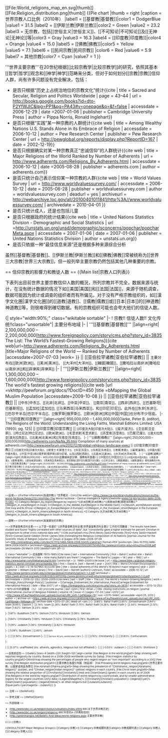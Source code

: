 [[File:World_religions_map_en.svg|thumb]]  
[[File:Religion_distribution.png|thumb]]
{{Pie chart
|thumb = right
|caption = 世界宗教人口比例（2010年）
|label1 = [[基督教|基督教]]|color1 = DodgerBlue 
|value1 = 31.5
|label2 = [[伊斯兰教|伊斯兰教]]|color2 = Green
|value2 = 23.2
|label3 = 无宗教，包括[[世俗主义|世俗主义]]、[[不可知论|不可知论]]及[[无神论|无神论]]等|color3 = Gray 
|value3 = 16.3
|label4 = [[印度教|印度教]]|color4 = Orange
|value4 = 15.0
|label5 = [[佛教|佛教]]|color5 = Yellow  
|value5 = 7.1 
|label6 = [[民间宗教|民间宗教]] |color6 = Red 
|value6 = 5.9
|label7 = 其他宗教|color7 = Cyan 
|value7 = 1
}}

'''世界主要宗教'''在20世纪根据[[比较宗教学|比较宗教学]]的研究，依照其基本[[哲学|哲学]]观念和[[神学|神学]]范畴来分类，但对于如何划分[[宗教|宗教]]信仰人群，尚有许多问题没有完全解决，包括：

* 是否只根据“历史上占统治地位的宗教文化”统计<ref>{{cite 
| title = Sacred and Secular, Religion and Politics Worldwide 
| page = 43–44 
| url = http://books.google.com/books?id=dto-P2YfWJIC&lpg=PP1&pg=PA43#v=onepage&q=&f=false 
| accessdate = 2006-12-29 
| date =2007-01-06 
| publisher = Cambridge University Press 
| author = Pippa Norris, Ronald Inglehart}}</ref>
* 是否只根据“实践”某一种宗教的人群统计<ref>{{cite web 
| title = Among Wealthy Nations U.S. Stands Alone in its Embrace of Religion 
| accessdate = 2006-10-12 
| author = Pew Research Center 
| publisher = Pew Research Center 
| url = http://pewglobal.org/reports/display.php?ReportID=167 
| date = 2002-12-19}}</ref>
* 是否只根据确实对某一种宗教真正“忠诚信仰”的人群统计<ref>{{cite web 
| title = Major Religions of the World Ranked by Number of Adherents 
| url = http://www.adherents.com/Religions_By_Adherents.html 
| accessdate = 2006-10-12 
| date =2005-08-28 
| publisher = adherents.com 
| author = adherents.com}}</ref> 
* 是否只统计自己表示信仰某一种宗教的人群<ref>{{cite web 
| title = World Values Survey 
| url = http://www.worldvaluessurvey.com/ 
| accessdate = 2006-10-12 
| date = 2005-06-28 
| publisher = worldvaluessurvey.com 
| author = worldvaluessurvey.com 
| deadurl = yes 
| archiveurl = http://webarchive.loc.gov/all/20100401011841/http%3A//www.worldvaluessurvey.com/ 
| archivedate = 2010-04-01 
}}</ref>
* 是否只统计成人，还是也包括儿童
* 是否只根据政府的统计结果<ref>{{cite web 
| title = United Nations Statistics Division - Demographic and Social Statistics 
| url =http://unstats.un.org/unsd/demographic/sconcerns/popchar/popcharMeta.aspx 
| accessdate = 2007-01-06 
| date = 2007-01-06 
| publisher = United Nations Statistics Division 
| author = unstats.un.org}}</ref>
* 是否只依据一种“最佳信息来源”还是根据多种来源综合分析

虽然[[基督教|基督教]]、[[伊斯兰教|伊斯兰教]]和[[佛教|佛教]]常被统称为[[世界三大宗教|世界三大宗教]]，但一般列举主要宗教仍然包括其他几种重要的宗教。

== 信仰宗教的影響力和教徒人数 ==
{{Main list|宗教人口列表}}

下表列出目前世界主要宗教信仰人数的概況，所列宗教并不完全，数据来源与统计，在没有统计数据的情况下如[[美国|美国]]和[[法国|法国]]，来源于随机调查，数据可能因为统计或调查的组织者而有所偏见。对于没有严格宗教组织的，如[[漢字文化圈|漢字文化圈]]的[[道教|道教]]、[[儒教|儒教]]或[[日本|日本]]的[[神道教|神道教]]等，则很难得到確切数据。有的宗教组织可能也会夸大他们的信徒人数。

{| style="width:90%;" class="wikitable sortable"
|-
! 宗教!! 信徒人数!! 文化传统!!class="unsortable"| 主要分布地域
|-
| '''[[基督教|基督教]]''' ||align=right| 2,100,000,000 – 2,200,000,000<ref>[http://www.foreignpolicy.com/story/cms.php?story_id=3835 The List: The World’s Fastest-Growing Religions]</ref><ref>{{cite web|url=http://www.adherents.com/Religions_By_Adherents.html |title=Major Religions of the World — Ranked by Number of Adherents |accessdate=2007-07-03 |work= }}</ref> || [[亚伯拉罕诸教|亚伯拉罕诸教]] || <small>主要分布在[[欧洲|欧洲]]、[[美洲|美洲]]、 [[大洋州|大洋州]]、[[韓國|韓國]]、[[撒哈拉以南非洲|撒哈拉以南非洲]]和[[菲律宾|菲律宾]]</small>
|-
| '''[[伊斯兰教|伊斯兰教]]''' ||align=right| 1,300,000,000 – 1,600,000,000<ref>[http://www.foreignpolicy.com/story/cms.php?story_id=3835 The world's fastest growing religions]</ref><ref>{{cite web |url =vkhttp://pewforum.org/docs/?DocID=450 |title =bMapping the Global Muslim Population |accessdate=2009-10-08 }}</ref> || [[亚伯拉罕诸教|亚伯拉罕诸教]] || <small>[[中东|中东]]、[[北非|北非]]、[[中亚|中亚]]、 [[南亚|南亚]]、[[西非|西非]]、[[巴基斯坦|巴基斯坦]]、[[孟加拉|孟加拉]], [[马来西亚|马来西亚]]，和[[印尼|印尼]]。此外在[[东非|东非]]、[[巴尔干半岛|巴尔干半岛]]、[[俄罗斯|俄罗斯]]、[[欧洲|欧洲]]和[[中国|中国]]也分布不少信徒。
|-
| '''[[印度教|印度教]]''' ||align=right| 950,000,000 – 1,400,000,000<ref>[Clarke, Peter B. (editor), The Religions of the World: Understanding the Living Faiths, Marshall Editions Limited: USA (1993); pg. 125]</ref> || [[印度宗教|印度宗教]] ||  <small>[[印度次大陆|印度次大陆]]、[[斐济|斐济]]、[[圭亚那|圭亚那]]、[[特立尼达|特立尼达]]、[[欧洲|欧洲]]、[[毛里求斯|毛里求斯]]、 [[苏里南|苏里南]]、[[巴厘|巴厘]]、[[澳大拉西亚|澳大拉西亚]]、[[北美洲|北美洲]]和[[东南亚|东南亚]]。
|-
| '''[[佛教|佛教]]''' ||align=right| 250,000,000 – 500,000,000<ref>[http://adherents.com/Na/Na_95.html  Compilation of many sources at adherents.com]</ref><ref>http://www.pewforum.org/2012/12/18/global-religious-landscape-exec/</ref> || [[印度宗教|印度宗教]] ||   <small>[[印度次大陆|印度次大陆]]、[[斯里兰卡|斯里兰卡]]、[[东亚|东亚]]、[[东南亚|东南亚]]、[[港澳|港澳]]、[[臺灣|臺灣]]、[[中國大陸|中國大陸]]、[[中亚|中亚]]和[[俄罗斯|俄罗斯]]部分区域，以及[[西欧|西欧]]、[[北美洲|北美洲]]、[[大洋洲|大洋洲]]等。
|-
| '''[[道教|道教]]''' ||align=right| 約為30,000,000 - 400,000,000(此數據與部分佛、儒教有所重疊) ||  [[中国文化|中国文化]] ||  <small>[[中国大陸|中国大陸]]、[[港澳|港澳]]、[[臺灣|臺灣]]、[[新加坡|新加坡]]、[[馬來西亞|馬來西亞]]，甚至整個[[漢字文化圈|漢字文化圈]]（[[日本|日本]]、[[韓國|韓國]]、[[越南|越南]]）都有道教的分布。
|-
| '''[[锡克教|锡克教]]''' ||align=right| 20,000,000 - 30,000,000<ref>[http://adherents.com/Na/Na_607.html  Compilation of many sources at adherents.com]</ref> || [[印度宗教|印度宗教]] ||  <small>[[印度次大陆|印度次大陆]]、[[澳大拉西亚|澳大拉西亚]]、 [[北美洲|北美洲]]、[[东南亚|东南亚]]、[[英国|英国]]和[[西欧|西欧]]。
|-
| '''[[犹太教|犹太教]]''' ||align=right| 12,000,000 – 18,000,000<ref name="adherents.com">[http://adherents.com/Na/Na_409.html Compilation of many sources at adherents.com]</ref> || [[亚伯拉罕诸教|亚伯拉罕诸教]] || <small>[[以色列|以色列]]和[[犹太人|犹太人]]聚居区（主要在[[北美洲|北美洲]]和[[欧洲|欧洲]]）。 
|-
| '''[[巴哈伊信仰|巴哈伊信仰]]''' ||align=right| 7,600,000<ref name="ARDA05">{{cite web| title = World Religions (2005) | work = QuickLists > The World > Religions | publisher = The [[Association_of_Religion_Data_Archives|Association of Religion Data Archives]] | date = 2005| url =http://www.thearda.com/QuickLists/QuickList_125.asp | format = | doi = | accessdate = 2009-07-04}}</ref> – 7,900,000<ref>{{cite web  | title = World: People: Religions  | work = [[CIA_World_Factbook|CIA World Factbook]]  | publisher = [[Central_Intelligence_Agency|Central Intelligence Agency]]  | date = 2007  | url = https://www.cia.gov/library/publications/the-world-factbook/geos/xx.html#people   | format =   | doi =    |ISSN = 1553-8133  | accessdate =  2009-09-06}}</ref> ||  ||  <small>分布在全世界<ref name="britannica_stats">{{cite book |chapter=Worldwide Adherents of All Religions by Six Continental Areas, Mid-2002 |title = Encyclopædia Britannica |author= Encyclopædia Britannica |publisher = Encyclopædia Britannica |year = 2002 }}</ref><ref>{{cite book |first = Denis |last = MacEoin |chapter = Baha'i Faith |editor=Hinnells, John R. |title=The New Penguin Handbook of Living Religions: Second Edition|publisher=[[Penguin_books|Penguin]] |year=2000 |isbn=0140514805 }}</ref> 但60%信徒主要分布在[[印度|印度]]、[[美国|美国]]、[[越南|越南]]、 [[肯尼亚|肯尼亚]]、[[民主刚果|民主刚果]]、[[菲律宾|菲律宾]]、[[赞比亚|赞比亚]]、[[南非|南非]]、[[伊朗|伊朗]]和[[玻利维亚|玻利维亚]]<ref name="WCE-05">{{cite web| title = Most Baha'i Nations (2005) | work = QuickLists > Compare Nations > Religions > | publisher = The [[Association_of_Religion_Data_Archives|Association of Religion Data Archives]] | year = 2005 | url = http://www.thearda.com/QuickLists/QuickList_40.asp | format = | doi = | accessdate = 2009-07-04 }}</ref>
|-
| '''[[耆那教|耆那教]]''' ||align=right|  6,000,000 – 12,000,000{{NoteTag|统计数据不准确，从六百万到一千二百万，因为在某些地区认为耆那教是印度教的一个分支，有的耆那教徒同时也是印度教徒，所以在普查时申报的不准确，由于1981年广告鼓励耆那教徒去申报，统计数达到三千一百九十万，2001年印度普查只是八百四十万。}} || [[印度宗教|印度宗教]] ||  <small>[[印度|印度]]和[[东非|东非]]
|-
| '''[[儒教|儒教]]''' ||align=right| 不详 ||  [[中国文化|中国文化]] ||  <small>[[中国大陸|中国大陸]]、[[臺灣|臺灣]]以及整個東亞地區都受到儒家思想的巨大影響
|-
| '''[[神道教|神道教]]'''  ||align=right| 不詳  || [[日本文化|日本文化]] ||  <small>[[日本|日本]]
|-
| '''[[高台教|高台教]]'''  ||align=right| 5,000,000 || [[越南文化|越南文化]] ||  <small>[[越南|越南]]
|-
| '''[[天道教|天道教]]''' ||align=right| 3,000,000<ref>根据''The A to Z of New Religious Movements'' by George D. Chryssides. ISBN 0-8108-5588-7，这是1999年朝鲜自己申报的人数，韩国自己申报的人数非常少。</ref> || [[朝鲜文化|朝鲜文化]] ||   <small>[[朝鲜半岛|朝鲜半岛]]
|-
| '''[[一貫道|一貫道]]''' ||align=right| 1,000,000 ||  天命道統 ||  <small>[[臺灣|臺灣]]
|-
| '''[[非洲传统宗教|非洲传统宗教]]''' ||align=right|  几百万<ref name="varies"/> || [[民间宗教|民间宗教]]||  <small> [[非洲|非洲]]
|-
| '''[[美洲传统宗教|美洲传统宗教]]''' ||align=right|  几百万<ref name="varies"/> || [[民间宗教|民间宗教]]||  <small> [[美洲|美洲]]
|-
| '''其他民间宗教信仰''' ||align=right|  几百万<ref name="varies"/> || [[民间宗教|民间宗教]] ||  <small>[[印度|印度]]、[[亚洲|亚洲]]
|-
| '''没有宗教信仰'''，包括[[无神论|无神论]]者，[[不可知论|不可知论]]者和[[世俗主義|世俗主義]]者 ||align=right| 1,100,000,000<ref name="varies"/> || ||  
|}

==區域==
{{Further information|各國宗教}}
*世界概況 - CIA<ref>{{Cite web|url=https://www.cia.gov/library/publications/resources/the-world-factbook/fields/2122.html|title=The World Factbook – Central Intelligence Agency|website=www.cia.gov|access-date=2016-11-08}}</ref>
*[[:Category:Religion_by_region|Religion by region]]
*[[非洲宗教|非洲宗教]]
*[[南極洲宗教|南極洲宗教]]
*[[Religion_in_Asia|Religion in Asia]]
**[[Religion_in_the_Middle_East|Religion in the Middle East]]
**[[Muslim_world|Muslim world]] (SW Asia and N Africa)
*[[Religion_in_Europe|Religion in Europe]]
**[[Religion_in_the_European_Union|Religion in the European Union]]
*[[Religion_in_North_America|Religion in North America]]
*[[:Category:大洋洲宗教|大洋洲宗教]]
*[[Religion_in_South_America|Religion in South America]]

==趨勢==
{{Further information|发展最快的宗教}}

===世界基督教百科全書===
以下是一些基於''[[世界基督教百科全書|世界基督教百科全書]]''工作的可用數據：<ref>The results have been studied and found "highly correlated with other sources of data", but "consistently gave a higher estimate for percent Christian in comparison to other cross-national data sets." {{Cite journal|last=Hsu |first=Becky |last2=Reynolds |first2=Amy |last3=Hackett |first3=Conrad |last4=Gibbon |first4=James |title=Estimating the Religious Composition of All Nations |journal=Journal for the Scientific Study of Religion |volume=47 |issue=4 |pages=678 |date=2008-07-09 |url=http://onlinelibrary.wiley.com/doi/10.1111/j.1468-5906.2008.00435.x/abstract |format=PDF |postscript= |doi=10.1111/j.1468-5906.2008.00435.x |archiveurl=https://web.archive.org/web/20100326175049/http://www.princeton.edu/~bhsu/Hsu2008.pdf |archivedate=26 March 2010 |deadurl=yes |df= }}</ref>

{| class="wikitable"
|+ 成長趨勢
!1970–1985<ref name="whoare">{{Cite news | last = International Community | first = Bahá'í | author-link = Bahá'í International Community | title = How many Bahá'ís are there? | magazine = The Bahá'ís | pages = 14 | year = 1992 | url = http://www.bahai.com/thebahais/pg14.htm | postscript = <!--None--> }}.</ref>
!1990–2000<ref name="worldchristianencyclopedia">{{cite book | url = http://www.bible.ca/global-religion-statistics-world-christian-encyclopedia.htm | first = David A. |last = Barrett | year = 2001 | title = World Christian Encyclopedia | pages = 4 | isbn = 0-19-507963-9}}</ref><ref>{{cite web | title = Global adherents of the World's 19 distinct major religions| year = 2001 |publisher = William Carey Library | first = David |last = Barrett |author2=Johnson, Todd | accessdate = 2006-10-12 | url =http://www.gordonconwell.edu/ockenga/globalchristianity/gd/wct-1-2.pdf |archiveurl = https://web.archive.org/web/20080228224811/http://www.gordonconwell.edu/ockenga/globalchristianity/gd/wct-1-2.pdf |archivedate = 2008-02-28}}</ref>
!2000–2005<ref>{{cite news | last = Staff | title = The List: The World's Fastest-Growing Religions | work = [[Foreign_Policy|Foreign Policy]] | publisher = [[Carnegie_Endowment_for_International_Peace|Carnegie Endowment for International Peace]] | date = May 2007 | url = https://foreignpolicy.com/story/cms.php?story_id=3835 | accessdate = 2013-12-25}}</ref>
! 1970–2010的變動量 （%） (40 yrs)<ref name="Grim">{{cite journal | last =Grim | first =Brian J | title =Rising restrictions on religion | journal =International Journal of Religious Freedom | volume =5 | issue =1 | pages =17–33 | year =2012 | url =http://www.iirf.eu/fileadmin/user_upload/Journal/IJRF_Vol5-1.pdf#page=19 | issn =2070-5484 | accessdate =April 25, 2013 | author = | archive-url =https://web.archive.org/web/20130728185506/http://www.iirf.eu/fileadmin/user_upload/Journal/IJRF_Vol5-1.pdf#page=19#page=19 | archive-date =2013-07-28 | dead-url =yes }}</ref>
|-
|3.65%: Bahá'í Faith
|2.65%: Zoroastrianism
|1.84%: Islam
|9.85%: Daoism
|-
|2.74%: Islam
|2.28%: Bahá'í Faith
|1.70%: Bahá'í Faith
|4.26%: Bahá'í Faith
|-
|2.34%: Hinduism
|2.13%: Islam
|1.62%: Sikhism
|4.23%: Islam

|-
|1.67%: Buddhism
|1.87%: Sikhism
|1.57%: Hinduism
|3.08%: Sikhism

|-
|1.64%: Christianity
|1.69%: Hinduism
|1.32%: Christianity
|2.76%: Buddhism

|-
|1.09%: Judaism
|1.36%: Christianity
|
|2.62%: Hinduism

|-
|
|1.09%: Buddhism
|
|2.60%: Jainism

|-
|
|
|
|2.50%: Zoroastrianism
|-
|
|
|
|<small>across 40 yrs, world total 2.16%</small>
|-
|
|
|
|2.10%: Christianity
|-
|
|
|
|0.83%: Confucianism

|-

|
|
|
|0.37%: unaffiliated (inc. atheists, agnostics, religious but not affiliated) 
|-
|
|
|
|<nowiki>-</nowiki>0.03%: Judaism
|-
|
|
|
|<nowiki>-</nowiki>0.83%: Shintoism
|}

==自我依從性==
{{Gallery
|lines=4
|width=220
|height=120
|align=center
|File:Religion in the world.png|alt1=|Map showing self-reported religiosity by country. Based on a 2006–2008 worldwide survey by Gallup.
|File:Irreligion statistics by country.png|alt2=|World map showing the percentages of people who regard religion as "non-important" according to a 2002 Pew survey
|File:Religion distribution.png|alt3=|主要宗教在各國分布圖（按區域）
|File:Prevailing world religions map.png|alt4=|世界主要宗教，以國家或地區為單位
|File:Abraham Dharma.png|alt5=|Map showing the prevalence of "[[Abrahamic_religion|Abrahamic religion]]" (purple), and "[[Indian_religion|Indian religion]]" (yellow) religions in each country.
|File:Christ Islam.png|alt6=|Map showing the relative proportion of [[Christianity|Christianity]] (red) and [[Islam|Islam]] (green) in each country as of 2006
|File:Religions in the world by regions.png|alt7=|Distribution of world religions by country/state, and by smaller administrative regions for the largest countries (2012 data).{{Legend|Magenta|% [[Christianity|Christian]] population}} {{legend|Cyan|% [[Islam|Islam]] population}} {{legend|Yellow|% all other religions but [[Judaism|Judaism]]<br />(Equal parts cyan/magenta - Judaism)}}
}}

== 注释 ==
{{NoteFoot}}

== 参考文献 ==
{{Reflist|30em}}

== 外部链接 ==
* [http://www.bbc.co.uk/religion/tools/civilisations/index.shtml BBC关于世界宗教历史] 
* [http://www.bbc.co.uk/religion/religions/ BBC列举的A-Z宗教和信仰]
* [http://greenmangos.net/Beliefs-And-Ideas/world-religions.aspx 主要世界宗教]

{{-}}
{{宗教}}

{{DEFAULTSORT:Major Religious Groups}}
[[Category:宗教|*]]
[[Category:宗教相關列表|Category:宗教相關列表]]
[[Category:宗教人口|Category:宗教人口]]